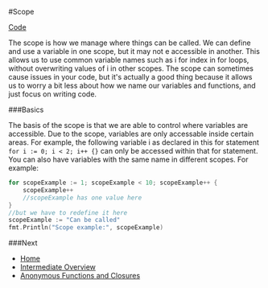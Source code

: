 #Scope

[Code](scope.go)

The scope is how we manage where things can be called. We can define and use a variable in one scope, but it may not e accessible in another. This allows us to use common variable names such as i for index in for loops, without overwriting values of i in other scopes. The scope can sometimes cause issues in your code, but it's actually a good thing because it allows us to worry a bit less about how we name our variables and functions, and just focus on writing code.

###Basics

The basis of the scope is that we are able to control where variables are accessible. Due to the scope, variables are only accessable inside certain areas. For example, the following variable i as declared in this for statement `for i := 0; i < 2; i++ {}` can only be accessed within that for statement. You can also have variables with the same name in different scopes.
For example:
```go
for scopeExample := 1; scopeExample < 10; scopeExample++ {
	scopeExample++
	//scopeExample has one value here
}
//but we have to redefine it here
scopeExample := "Can be called"
fmt.Println("Scope example:", scopeExample)
```

###Next

* [Home](../../README.md)
* [Intermediate Overview](../intermediate.md)
* [Anonymous Functions and Closures](../anonymous-functions-closures/anonymous-functions-closures.md)
